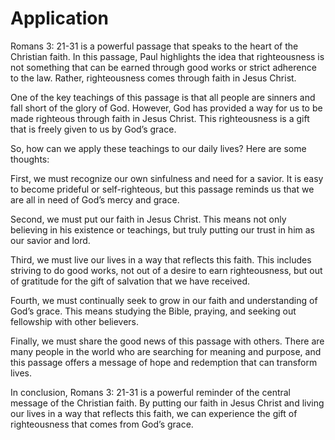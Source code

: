 # Application

Romans 3: 21-31 is a powerful passage that speaks to the heart of the Christian faith. In this passage, Paul highlights the idea that righteousness is not something that can be earned through good works or strict adherence to the law. Rather, righteousness comes through faith in Jesus Christ.

One of the key teachings of this passage is that all people are sinners and fall short of the glory of God. However, God has provided a way for us to be made righteous through faith in Jesus Christ. This righteousness is a gift that is freely given to us by God’s grace.

So, how can we apply these teachings to our daily lives? Here are some thoughts:

First, we must recognize our own sinfulness and need for a savior. It is easy to become prideful or self-righteous, but this passage reminds us that we are all in need of God’s mercy and grace.

Second, we must put our faith in Jesus Christ. This means not only believing in his existence or teachings, but truly putting our trust in him as our savior and lord.

Third, we must live our lives in a way that reflects this faith. This includes striving to do good works, not out of a desire to earn righteousness, but out of gratitude for the gift of salvation that we have received.

Fourth, we must continually seek to grow in our faith and understanding of God’s grace. This means studying the Bible, praying, and seeking out fellowship with other believers.

Finally, we must share the good news of this passage with others. There are many people in the world who are searching for meaning and purpose, and this passage offers a message of hope and redemption that can transform lives.

In conclusion, Romans 3: 21-31 is a powerful reminder of the central message of the Christian faith. By putting our faith in Jesus Christ and living our lives in a way that reflects this faith, we can experience the gift of righteousness that comes from God’s grace.